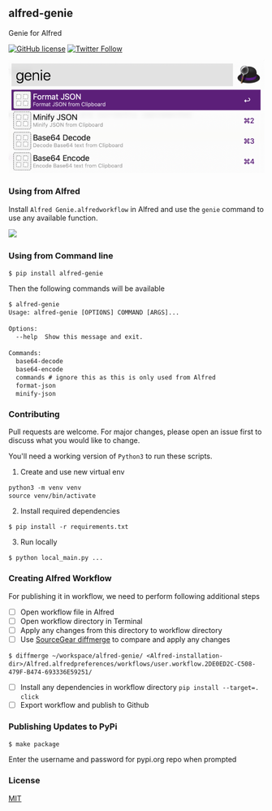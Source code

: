 ## alfred-genie

Genie for Alfred

[![GitHub license](https://img.shields.io/github/license/namuan/alfred-genie.svg)](https://github.com/namuan/alfred-genie/blob/master/LICENSE) [![Twitter Follow](https://img.shields.io/twitter/follow/deskriders_twt.svg?style=social&label=Follow)](https://twitter.com/deskriders_twt)

![](docs/alfred-genie-intro.png)

### Using from Alfred

Install `Alfred Genie.alfredworkflow` in Alfred and use the `genie` command to use any available function.

![](docs/alfred-genie-usage.gif)

### Using from Command line

```
$ pip install alfred-genie
```

Then the following commands will be available

```
$ alfred-genie 
Usage: alfred-genie [OPTIONS] COMMAND [ARGS]...

Options:
  --help  Show this message and exit.

Commands:
  base64-decode
  base64-encode
  commands # ignore this as this is only used from Alfred
  format-json
  minify-json
```

### Contributing

Pull requests are welcome. 
For major changes, please open an issue first to discuss what you would like to change.

You'll need a working version of `Python3` to run these scripts.

1) Create and use new virtual env

```
python3 -m venv venv
source venv/bin/activate
```

2) Install required dependencies

```
$ pip install -r requirements.txt
```

3) Run locally

```
$ python local_main.py ...
```

### Creating Alfred Workflow

For publishing it in workflow, we need to perform following additional steps

- [ ] Open workflow file in Alfred
- [ ] Open workflow directory in Terminal
- [ ] Apply any changes from this directory to workflow directory
- [ ] Use [SourceGear diffmerge](https://sourcegear.com/diffmerge/) to compare and apply any changes
```
$ diffmerge ~/workspace/alfred-genie/ <Alfred-installation-dir>/Alfred.alfredpreferences/workflows/user.workflow.2DE0ED2C-C508-479F-B474-693336E59251/
```
- [ ] Install any dependencies in workflow directory `pip install --target=. click`
- [ ] Export workflow and publish to Github

### Publishing Updates to PyPi

```shell
$ make package
```

Enter the username and password for pypi.org repo when prompted


### License

[MIT](https://choosealicense.com/licenses/mit/)
